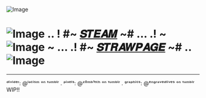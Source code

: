 ![Image](https://github.com/user-attachments/assets/44ee580a-a985-4ce9-9b1a-19bebaa513b6)

# ![Image](https://github.com/user-attachments/assets/94213bae-4824-4259-bfd3-facb6e15a563)  .. !  #~ [𝑺𝑻𝑬𝑨𝑴](https://steamcommunity.com/profiles/76561199133856962/) ~# ... .!  ~ ![Image](https://github.com/user-attachments/assets/3054a12a-e420-48a6-9fac-300cf0c6e65d) ~ ... .!   #~ [𝑺𝑻𝑹𝑨𝑾𝑷𝑨𝑮𝑬](https://raydog.straw.page) ~# ..![Image](https://github.com/user-attachments/assets/94213bae-4824-4259-bfd3-facb6e15a563)

_____________________________________________________________________________________________
ᵈⁱᵛⁱᵈᵉʳ: @ˡᵃᶜⁱˢᵐ ᵒⁿ ᵗᵘᵐᵇˡʳ . ᵖⁱˣᵉˡˢ: @ᶻ⁰ᵐᵇ¹ᵗᶜʰ ᵒⁿ ᵗᵘᵐᵇˡʳ . ᵍʳᵃᵖʰⁱᶜˢ: @ᵉⁿᵍʳᵃᵛᵉᵈˡⁱᵛᵉˢ ᵒⁿ ᵗᵘᵐᵇˡʳ
WIP!!
